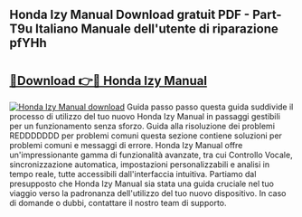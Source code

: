 ## Honda Izy Manual Download gratuit PDF - Part-T9u Italiano Manuale dell'utente di riparazione pfYHh

# <h2><a href="http://dfbjxwn.blite.top/?on=Honda+Izy+Manual">🔗Download 👉🔴 Honda Izy Manual</a></h2>

[![Honda Izy Manual download](https://i.imgur.com/lujVjoI.png)](http://dfbjxwn.blite.top/?on=Honda+Izy+Manual)
Guida passo passo questa guida suddivide il processo di utilizzo del tuo nuovo Honda Izy Manual in passaggi gestibili per un funzionamento senza sforzo. Guida alla risoluzione dei problemi REDDDDDDD per problemi comuni questa sezione contiene soluzioni per problemi comuni e messaggi di errore. Honda Izy Manual offre un'impressionante gamma di funzionalità avanzate, tra cui Controllo Vocale, sincronizzazione automatica, impostazioni personalizzabili e analisi in tempo reale, tutte accessibili dall'interfaccia intuitiva. Partiamo dal presupposto che Honda Izy Manual sia stata una guida cruciale nel tuo viaggio verso la padronanza dell'utilizzo del tuo nuovo dispositivo. In caso di domande o dubbi, contattare il nostro team di supporto.
